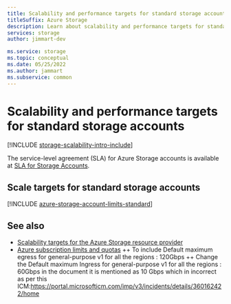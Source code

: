 ```yaml
---
title: Scalability and performance targets for standard storage accounts
titleSuffix: Azure Storage
description: Learn about scalability and performance targets for standard storage accounts.
services: storage
author: jimmart-dev

ms.service: storage
ms.topic: conceptual
ms.date: 05/25/2022
ms.author: jammart
ms.subservice: common
---
```


# Scalability and performance targets for standard storage accounts

[!INCLUDE [storage-scalability-intro-include](../../../includes/storage-scalability-intro-include.md)]

The service-level agreement (SLA) for Azure Storage accounts is available at [SLA for Storage Accounts](https://azure.microsoft.com/support/legal/sla/storage/v1_5/).

## Scale targets for standard storage accounts

[!INCLUDE [azure-storage-account-limits-standard](../../../includes/azure-storage-account-limits-standard.md)]

## See also

- [Scalability targets for the Azure Storage resource provider](../common/scalability-targets-resource-provider.md)
- [Azure subscription limits and quotas](../../azure-resource-manager/management/azure-subscription-service-limits.md)
++ To include Default maximum egress for general-purpose v1 for all the regions : 120Gbps
++ Change the Default maximum Ingress for general-purpose v1 for all the regions : 60Gbps in the document it is mentioned as 10 Gbps which in incorrect as per this ICM:https://portal.microsofticm.com/imp/v3/incidents/details/360162422/home
